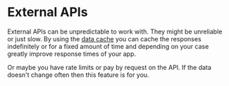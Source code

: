 # External APIs

External APIs can be unpredictable to work with. They might be unreliable or
just slow. By using the [data cache](/features/data-cache) you can cache the
responses indefinitely or for a fixed amount of time and depending on your case
greatly improve response times of your app.

Or maybe you have rate limits or pay by request on the API. If the data doesn't
change often then this feature is for you.
